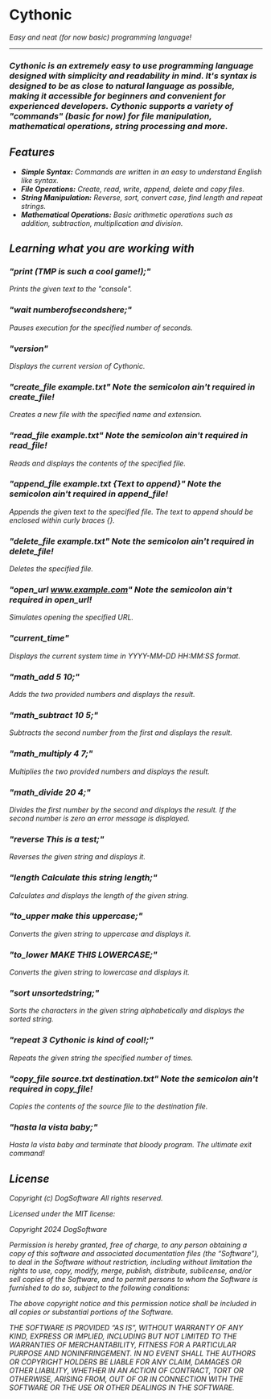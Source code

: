 # Cythonic
<i>Easy and neat (for now basic) programming language!<i>
<hr>
<h3>Cythonic is an extremely easy to use programming language designed with simplicity and readability in mind. It's syntax is designed to be as close to natural language as possible, making it accessible for beginners and convenient for experienced developers. Cythonic supports a <i>variety</i> of "commands" (basic for now) for file manipulation, mathematical operations, string processing and more.</h3>

## Features

- **Simple Syntax:** Commands are written in an easy to understand English like syntax.
- **File Operations:** Create, read, write, append, delete and copy files.
- **String Manipulation:** Reverse, sort, convert case, find length and repeat strings.
- **Mathematical Operations:** Basic arithmetic operations such as addition, subtraction, multiplication and division.

## Learning what you are working with

### "print (TMP is such a cool game!);"
Prints the given text to the "console".

### "wait numberofsecondshere;"
Pauses execution for the specified number of seconds.

### "version"
Displays the current version of Cythonic.

### "create_file example.txt"  Note the semicolon ain't required in create_file!
Creates a new file with the specified name and extension.

### "read_file example.txt" Note the semicolon ain't required in read_file!
Reads and displays the contents of the specified file.

### "append_file example.txt {Text to append}" Note the semicolon ain't required in append_file!
Appends the given text to the specified file. The text to append should be enclosed within curly braces {}.

### "delete_file example.txt" Note the semicolon ain't required in delete_file!
Deletes the specified file.

### "open_url www.example.com" Note the semicolon ain't required in open_url!
*Simulates* opening the specified URL.

### "current_time"
Displays the current system time in YYYY-MM-DD HH:MM:SS format.

### "math_add 5 10;"
Adds the two provided numbers and displays the result.

### "math_subtract 10 5;"
Subtracts the second number from the first and displays the result.

### "math_multiply 4 7;"
Multiplies the two provided numbers and displays the result.

### "math_divide 20 4;"
Divides the first number by the second and displays the result. If the second number is zero an error message is displayed.

### "reverse This is a test;"
Reverses the given string and displays it.

### "length Calculate this string length;"
Calculates and displays the length of the given string.

### "to_upper make this uppercase;"
Converts the given string to uppercase and displays it.

### "to_lower MAKE THIS LOWERCASE;"

Converts the given string to lowercase and displays it.

### "sort unsortedstring;"
Sorts the characters in the given string alphabetically and displays the sorted string.

### "repeat 3 Cythonic is kind of cool!;"
Repeats the given string the specified number of times.

### "copy_file source.txt destination.txt" Note the semicolon ain't required in copy_file!
Copies the contents of the source file to the destination file.

### "hasta la vista baby;"
Hasta la vista baby and terminate that bloody program. The ultimate exit command!

## License
Copyright (c) DogSoftware All rights reserved.

Licensed under the MIT license:

Copyright 2024 DogSoftware

Permission is hereby granted, free of charge, to any person obtaining a copy of this software and associated documentation files (the “Software”), to deal in the Software without restriction, including without limitation the rights to use, copy, modify, merge, publish, distribute, sublicense, and/or sell copies of the Software, and to permit persons to whom the Software is furnished to do so, subject to the following conditions:

The above copyright notice and this permission notice shall be included in all copies or substantial portions of the Software.

THE SOFTWARE IS PROVIDED “AS IS”, WITHOUT WARRANTY OF ANY KIND, EXPRESS OR IMPLIED, INCLUDING BUT NOT LIMITED TO THE WARRANTIES OF MERCHANTABILITY, FITNESS FOR A PARTICULAR PURPOSE AND NONINFRINGEMENT. IN NO EVENT SHALL THE AUTHORS OR COPYRIGHT HOLDERS BE LIABLE FOR ANY CLAIM, DAMAGES OR OTHER LIABILITY, WHETHER IN AN ACTION OF CONTRACT, TORT OR OTHERWISE, ARISING FROM, OUT OF OR IN CONNECTION WITH THE SOFTWARE OR THE USE OR OTHER DEALINGS IN THE SOFTWARE.
